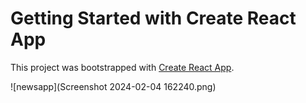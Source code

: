 # Getting Started with Create React App

This project was bootstrapped with [Create React App](https://github.com/facebook/create-react-app).

![newsapp](Screenshot 2024-02-04 162240.png)
